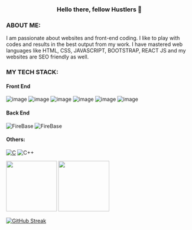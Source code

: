 






<h3 align="center"><b>Hello there, fellow Hustlers 👋</b></h3>



### ABOUT ME:
I am passionate about websites and front-end coding. I like to play with codes and results in the best output from my work. I have mastered web languages like HTML, CSS, JAVASCRIPT, BOOTSTRAP, REACT JS and my websites are SEO friendly as well.

> 

### MY TECH STACK:
#### Front End
![image](https://img.shields.io/badge/HTML5-E34F26?style=for-the-badge&logo=html5&logoColor=white)
![image](https://img.shields.io/badge/CSS3-1572B6?style=for-the-badge&logo=css3&logoColor=white)
![image](https://img.shields.io/badge/JavaScript-F7DF1E?style=for-the-badge&logo=javascript&logoColor=black)
![image](https://img.shields.io/badge/Bootstrap-563D7C?style=for-the-badge&logo=bootstrap&logoColor=white)
![image](https://img.shields.io/badge/Sass-CC6699?style=for-the-badge&logo=sass&logoColor=white)
![image](https://img.shields.io/badge/React-20232A?style=for-the-badge&logo=react&logoColor=61DAFB)


#### Back End
![FireBase](https://img.shields.io/badge/firebase-ffca28?style=for-the-badge&logo=firebase&logoColor=black)
![FireBase](https://img.shields.io/badge/npm-CB3837?style=for-the-badge&logo=npm&logoColor=white)

 


#### Others:
[![C](https://img.shields.io/badge/-C-808080?&logo=C)](https://img.shields.io/badge/firebase-ffca28?style=for-the-badge&logo=firebase&logoColor=black)
![C++](https://img.shields.io/badge/-C++-9c9c9c?&logo=c%2b%2b&logoColor=00599C)



<img height="137.3px" src="https://github-readme-stats.vercel.app/api?username=ManuVairagi1&hide_title=true&hide_border=true&show_icons=true&include_all_commits=true&count_private=true&line_height=21&icon_color=2234AE&text_color=D3D3D3&bg_color=0,000000,130F40" /><!-- wi*quL3fcV -->
<img height="137.3px" src="https://github-readme-stats.vercel.app/api/top-langs/?username=ManuVairagi1&hide=html&hide_title=true&hide_border=true&layout=compact&langs_count=7&icon_color=2234AE&text_color=D3D3D3&bg_color=0,000000,130F40" />

[![GitHub Streak](http://github-readme-streak-stats.herokuapp.com?user=ManuVairagi1&theme=tokyonight_duo&fire=D825DD)](https://git.io/streak-stats)



